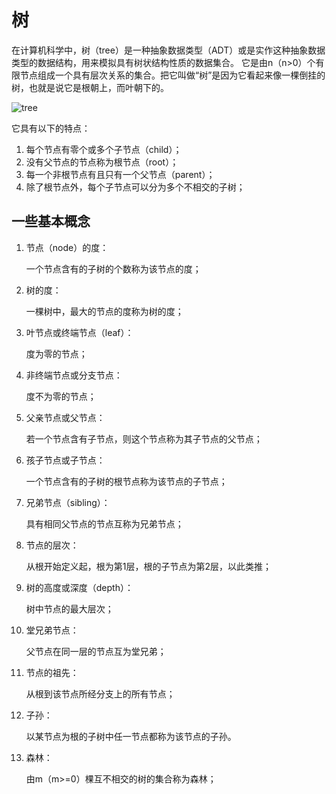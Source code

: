 # 树

在计算机科学中，树（tree）是一种抽象数据类型（ADT）或是实作这种抽象数据类型的数据结构，用来模拟具有树状结构性质的数据集合。
它是由n（n>0）个有限节点组成一个具有层次关系的集合。把它叫做“树”是因为它看起来像一棵倒挂的树，也就是说它是根朝上，而叶朝下的。

![tree](https://upload.wikimedia.org/wikipedia/commons/7/7e/Treedatastructure.png)

它具有以下的特点：

1. 每个节点有零个或多个子节点（child）；
2. 没有父节点的节点称为根节点（root）；
3. 每一个非根节点有且只有一个父节点（parent）；
4. 除了根节点外，每个子节点可以分为多个不相交的子树；

## 一些基本概念

1. 节点（node）的度：

    一个节点含有的子树的个数称为该节点的度；

2. 树的度：

    一棵树中，最大的节点的度称为树的度；

3. 叶节点或终端节点（leaf）：

    度为零的节点；

3. 非终端节点或分支节点：

    度不为零的节点；

4. 父亲节点或父节点：

    若一个节点含有子节点，则这个节点称为其子节点的父节点；

5. 孩子节点或子节点：

    一个节点含有的子树的根节点称为该节点的子节点；

6. 兄弟节点（sibling）：

    具有相同父节点的节点互称为兄弟节点；

7. 节点的层次：

    从根开始定义起，根为第1层，根的子节点为第2层，以此类推；

8. 树的高度或深度（depth）：

    树中节点的最大层次；

9. 堂兄弟节点：

    父节点在同一层的节点互为堂兄弟；

10. 节点的祖先：

    从根到该节点所经分支上的所有节点；

11. 子孙：

    以某节点为根的子树中任一节点都称为该节点的子孙。

12. 森林：

    由m（m>=0）棵互不相交的树的集合称为森林；
